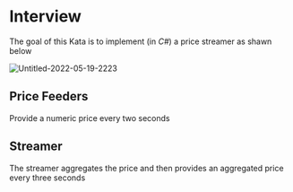 # Interview

The goal of this Kata is to implement (in *C#*) a price streamer as shawn below

![Untitled-2022-05-19-2223](https://user-images.githubusercontent.com/18365459/169401812-3a294f26-fe33-47f7-8c1e-61e89af3d4a7.svg)

## Price Feeders
Provide a numeric price every two seconds

## Streamer
The streamer aggregates the price and then provides an aggregated price every three seconds


